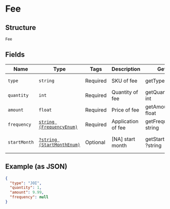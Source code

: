 
# Fee

## Structure

`Fee`

## Fields

| Name | Type | Tags | Description | Getter | Setter |
|  --- | --- | --- | --- | --- | --- |
| `type` | `string` | Required | SKU of fee | getType(): string | setType(string type): void |
| `quantity` | `int` | Required | Quantity of fee | getQuantity(): int | setQuantity(int quantity): void |
| `amount` | `float` | Required | Price of fee | getAmount(): float | setAmount(float amount): void |
| `frequency` | [`string (FrequencyEnum)`](../../doc/models/frequency-enum.md) | Required | Application of fee | getFrequency(): string | setFrequency(string frequency): void |
| `startMonth` | [`?string (StartMonthEnum)`](../../doc/models/start-month-enum.md) | Optional | [NA] start month | getStartMonth(): ?string | setStartMonth(?string startMonth): void |

## Example (as JSON)

```json
{
  "type": "JOI",
  "quantity": 1,
  "amount": 9.99,
  "frequency": null
}
```

